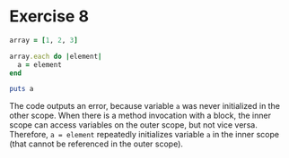 # Exercise 8

```ruby
array = [1, 2, 3]

array.each do |element|
  a = element
end

puts a
```

The code outputs an error, because variable `a` was never initialized in the other scope.
When there is a method invocation with a block, the inner scope can access variables on the outer scope, but not vice versa.
Therefore, `a = element` repeatedly initializes variable `a` in the inner scope (that cannot be referenced in the outer scope).

